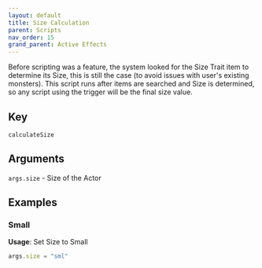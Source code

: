 ```yaml
---
layout: default
title: Size Calculation
parent: Scripts
nav_order: 15
grand_parent: Active Effects
---
```


Before scripting was a feature, the system looked for the Size Trait item to determine its Size, this is still the case (to avoid issues with user's existing monsters). This script runs after items are searched and Size is determined, so any script using the trigger will be the final size value.

## Key

`calculateSize`

## Arguments 

`args.size` - Size of the Actor

## Examples

### Small

**Usage**: Set Size to Small

```js
args.size = "sml"
```